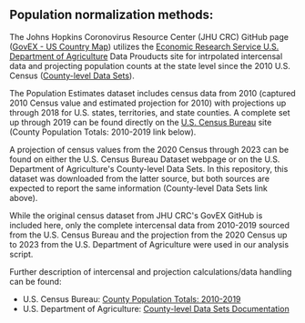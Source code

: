 ## Population normalization methods:

The Johns Hopkins Coronovirus Resource Center (JHU CRC) GitHub page ([GovEX - US Country Map](https://github.com/govex/COVID-19/tree/master/data_tables/Data_for_UScounty_map)) utilizes the [Economic Research Service U.S. Department of Agriculture](https://www.ers.usda.gov/) Data Prouducts site for intrpolated intercensal data and projecting population counts at the state level since the 2010 U.S. Census ([County-level Data Sets](https://www.ers.usda.gov/data-products/county-level-data-sets/county-level-data-sets-download-data/)).

The Population Estimates dataset includes census data from 2010 (captured 2010 Census value and estimated projection for 2010) with projections up through 2018 for U.S. states, territories, and state counties. A complete set up through 2019 can be found directly on the [U.S. Census Bureau](https://www.census.gov/en.html) site (County Population Totals: 2010-2019 link below).

A projection of census values from the 2020 Census through 2023 can be found on either the U.S. Census Bureau Dataset webpage or on the U.S. Department of Agriculture's County-level Data Sets. In this repository, this dataset was downloaded from the latter source, but both sources are expected to report the same information (County-level Data Sets link above).

While the original census dataset from JHU CRC's GovEX GitHub is included here, only the complete intercensal data from 2010-2019 sourced from the U.S. Census Bureau and the projection from the 2020 Census up to 2023 from the U.S. Department of Agriculture were used in our analysis script.


Further description of intercensal and projection calculations/data handling can be found:
- U.S. Census Bureau: [County Population Totals: 2010-2019](https://www.census.gov/data/datasets/time-series/demo/popest/2010s-counties-total.html#par_textimage_70769902)
- U.S. Department of Agriculture: [County-level Data Sets Documentation](https://www.ers.usda.gov/data-products/county-level-data-sets/documentation/)

